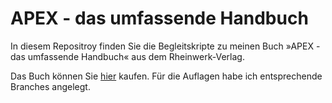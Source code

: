 # APEX - das umfassende Handbuch

In diesem Repositroy finden Sie die Begleitskripte zu meinen Buch »APEX - das umfassende Handbuch« aus dem Rheinwerk-Verlag.

Das Buch können Sie [hier]() kaufen. Für die Auflagen habe ich entsprechende Branches angelegt.
